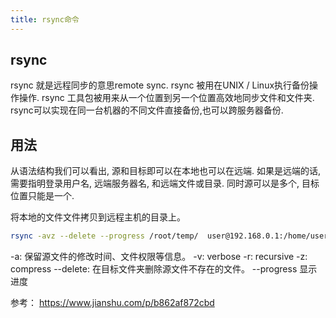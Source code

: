 ```yaml
--- 
title: rsync命令
---
```


## rsync
rsync 就是远程同步的意思remote sync.
rsync 被用在UNIX / Linux执行备份操作操作.
rsync 工具包被用来从一个位置到另一个位置高效地同步文件和文件夹. rsync可以实现在同一台机器的不同文件直接备份,也可以跨服务器备份.

## 用法
从语法结构我们可以看出, 源和目标即可以在本地也可以在远端. 如果是远端的话,需要指明登录用户名, 远端服务器名, 和远端文件或目录. 同时源可以是多个, 目标位置只能是一个.

将本地的文件文件拷贝到远程主机的目录上。
```bash
rsync -avz --delete --progress /root/temp/  user@192.168.0.1:/home/user/
```

-a: 保留源文件的修改时间、文件权限等信息。
-v: verbose 
-r: recursive 
-z: compress 
--delete: 在目标文件夹删除源文件不存在的文件。
--progress 显示进度



参考：
https://www.jianshu.com/p/b862af872cbd
